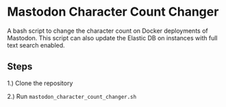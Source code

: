 # Mastodon Character Count Changer
A bash script to change the character count on Docker deployments of Mastodon.  This script can also update the Elastic DB on instances with full text search enabled.

## Steps 
1.) Clone the repository

2.) Run `mastodon_character_count_changer.sh`
